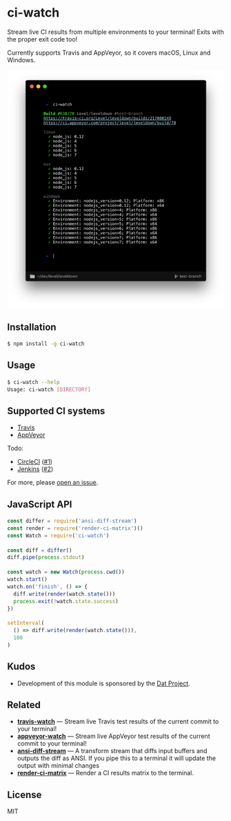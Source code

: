 
# ci-watch

Stream live CI results from multiple environments to your terminal! Exits with the proper exit code too!

Currently supports Travis and AppVeyor, so it covers macOS, Linux and Windows.

![screenshot](screenshot.png)

## Installation

```bash
$ npm install -g ci-watch
```

## Usage

```bash
$ ci-watch --help
Usage: ci-watch [DIRECTORY]
```

## Supported CI systems

- [Travis](https://travis-ci.org/)
- [AppVeyor](https://www.appveyor.com/)

Todo:

- [CircleCI](https://circleci.com/home/) ([#1](https://github.com/juliangruber/ci-watch/issues/1))
- [Jenkins](https://jenkins.io/) ([#2](https://github.com/juliangruber/ci-watch/issues/2))

For more, please [open an issue](https://github.com/juliangruber/ci-watch/issues/new).

## JavaScript API

```js
const differ = require('ansi-diff-stream')
const render = require('render-ci-matrix')()
const Watch = require('ci-watch')

const diff = differ()
diff.pipe(process.stdout)

const watch = new Watch(process.cwd())
watch.start()
watch.on('finish', () => {
  diff.write(render(watch.state()))
  process.exit(!watch.state.success)
})

setInterval(
  () => diff.write(render(watch.state())),
  100
)
```

## Kudos

- Development of this module is sponsored by the [Dat Project](https://datproject.org/).

## Related

- __[travis-watch](https://github.com/juliangruber/travis-watch)__ &mdash; Stream live Travis test results of the current commit to your terminal!
- __[appveyor-watch](https://github.com/juliangruber/appveyor-watch)__ &mdash; Stream live AppVeyor test results of the current commit to your terminal!
- __[ansi-diff-stream](https://github.com/mafintosh/ansi-diff-stream)__ &mdash; A transform stream that diffs input buffers and outputs the diff as ANSI. If you pipe this to a terminal it will update the output with minimal changes
- __[render-ci-matrix](https://github.com/juliangruber/render-ci-matrix)__ &mdash; Render a CI results matrix to the terminal. 

## License

MIT
